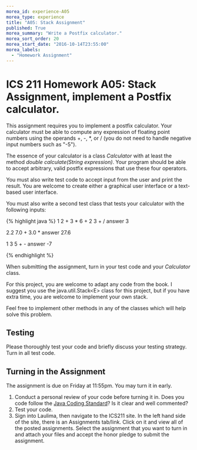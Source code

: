 ```yaml
---
morea_id: experience-A05
morea_type: experience
title: "A05: Stack Assignment"
published: True
morea_summary: "Write a Postfix calculator."
morea_sort_order: 20
morea_start_date: "2016-10-14T23:55:00"
morea_labels: 
  - "Homework Assignment"
---
```


# ICS 211 Homework A05: Stack Assignment, implement a Postfix calculator.

This assignment requires you to implement a postfix calculator. Your calculator must be able to compute any expression of floating point numbers using the operands +, -, *, or / (you do not need to handle negative input numbers such as "-5").

The essence of your calculator is a class *Calculator* with at least the method *double calculate(String expression)*. Your program should be able to accept arbitrary, valid postfix expressions that use these four operators.

You must also write test code to accept input from the user and print the result. You are welcome to create either a graphical user interface or a text-based user interface.

You must also write a second test class that tests your calculator with the following inputs:

{% highlight java %}
1 2 + 3 * 6 + 2 3 + /            answer 3

2.2 7.0 + 3.0 *                  answer 27.6

1 3 5 + -                        answer -7

{% endhighlight %}

When submitting the assignment, turn in your test code and your *Calculator* class.

For this project, you are welcome to adapt any code from the book. I suggest you use the java.util.Stack&lt;E&gt; class for this project, but if you have extra time, you are welcome to implement your own stack.

Feel free to implement other methods in any of the classes which will help solve this problem.

## Testing

Please thoroughly test your code and briefly discuss your testing strategy. Turn in all test code.

## Turning in the Assignment

The assignment is due on Friday at 11:55pm. You may turn it in early. 

1. Conduct a personal review of your code before turning it in. Does you code follow the
   [Java Coding Standard](../010.introduction/reading-java-coding-standard.html)?
   Is it clear and well commented?
2. Test your code.
3. Sign into Laulima, then navigate to the ICS211 site. In the left hand side of the site, there is an Assignments tab/link.  Click on it and view all of the posted assignments. Select the assignment that you want to turn in and attach your files and accept the honor pledge to submit the assignment.
  
